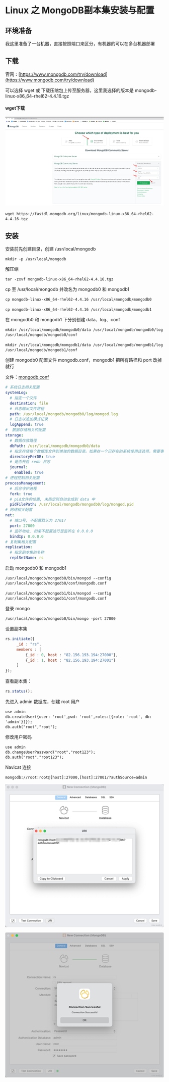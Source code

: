 # Linux 之 MongoDB副本集安装与配置

## 环境准备
我这里准备了一台机器，直接按照端口来区分，有机器的可以在多台机器部署

## 下载
官网：[https://www.mongodb.com/try/download](https://www.mongodb.com/try/download)

可以选择 wget 或 下载压缩包上传至服务器，这里我选择的版本是 mongodb-linux-x86_64-rhel62-4.4.16.tgz

#### wget下载
![mongo_download.png](../images/mongo_download.png)
```shell
wget https://fastdl.mongodb.org/linux/mongodb-linux-x86_64-rhel62-4.4.16.tgz
```

## 安装
安装前先创建目录，创建 /usr/local/mongodb
```shell
mkdir -p /usr/local/mongodb
```
解压缩
```shell
tar -zxvf mongodb-linux-x86_64-rhel62-4.4.16.tgz
```
cp 至 /usr/local/mongodb 并改名为 mongodb0 和 mongodb1
```shell
cp mongodb-linux-x86_64-rhel62-4.4.16 /usr/local/mongodb/mongodb0

cp mongodb-linux-x86_64-rhel62-4.4.16 /usr/local/mongodb/mongodb1
```
在 mongodb0 和 mongodb1 下分别创建 data、log、conf
```shell
mkdir /usr/local/mongodb/mongodb0/data /usr/local/mongodb/mongodb0/log /usr/local/mongodb/mongodb0/conf

mkdir /usr/local/mongodb/mongodb1/data /usr/local/mongodb/mongodb1/log /usr/local/mongodb/mongodb1/conf
```
创建 mongodb0 配置文件 mongodb.conf，mongodb1 把所有路径和 port 改掉就行

文件：[mongodb.conf](../conf/mongodb.conf)
```yaml
# 系统日志相关配置
systemLog:
  # 指定一个文件
  destination: file
  # 日志输出文件路径
  path: /usr/local/mongodb/mongodb0/log/mongod.log
  # 日志以追加模式记录
  logAppend: true
#  数据存储相关的配置
storage:
  # 数据存放路径
  dbPath: /usr/local/mongodb/mongodb0/data
  # 指定存储每个数据库文件到单独的数据目录。如果在一个已存在的系统使用该选项，需要事先把存在的数据文件移动到目录。
  directoryPerDB: true
  # 是否开启 redo 日志
  journal:
    enabled: true
# 进程控制相关配置
processManagement:
  # 后台守护进程
  fork: true
  # pid文件的位置, 未指定则自动生成到 data 中
  pidFilePath: /usr/local/mongodb/mongodb0/log/mongod.pid
# 网络相关配置
net:
  # 端口号, 不配置默认为 27017
  port: 27000
  # 监听地址, 如果不配置这行是监听在 0.0.0.0
  bindIp: 0.0.0.0
# 复制集相关配置
replication:
  # 指定副本集的名称
  replSetName: rs
```
启动 mongodb0 和 mongodb1
```shell
/usr/local/mongodb/mongodb0/bin/mongod --config /usr/local/mongodb/mongodb0/conf/mongodb.conf

/usr/local/mongodb/mongodb1/bin/mongod --config /usr/local/mongodb/mongodb1/conf/mongodb.conf
```
登录 mongo
```shell
/usr/local/mongodb/mongodb0/bin/mongo -port 27000
```
设置副本集
```javascript
rs.initiate({
     _id : "rs",
     members : [
         {_id : 0, host : "82.156.193.194:27000"},
         {_id : 1, host : "82.156.193.194:27001"}
     ]
});
```
查看副本集：  
```javascript
rs.status();
```
先进入 admin 数据库，创建 root 用户
```shell
use admin
db.createUser({user: 'root',pwd: 'root',roles:[{role: 'root', db: 'admin'}]});
db.auth("root","root");
```
修改用户密码
```shell
use admin
db.changeUserPassword("root","root123");
db.auth("root","root123");
```
Navicat 连接
```shell
mongodb://root:root@[host]:27000,[host]:27001/?authSource=admin
```
![mongo_navicat_connect.png](../images/mongo_navicat_connect.png)

![mongo_navicat_connect_successful.png](..//images/mongo_navicat_connect_successful.png)
